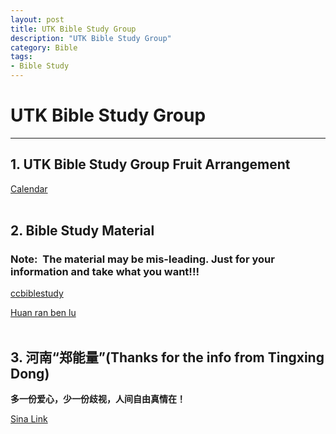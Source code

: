 ```yaml
--- 
layout: post
title: UTK Bible Study Group
description: "UTK Bible Study Group"
category: Bible
tags: 
- Bible Study 
---
```


# UTK Bible Study Group

----------------

## 1. UTK Bible Study Group Fruit Arrangement<br>

[Calendar](https://www.google.com/calendar/embed?src=sjsprecious%40gmail.com&ctz=America/New_York)<br><br>

## 2. Bible Study Material<br>

### **Note:** &nbsp;The material may be mis-leading. Just for your information and take what you want!!!<br>

[ccbiblestudy](http://www.ccbiblestudy.org/index-T.htm)<br>

[Huan ran ben lu](http://www.hrbenlu.com/)<br><br>


## 3. 河南“郑能量”(Thanks for the info from Tingxing Dong)<br>

**多一份爱心，少一份歧视，人间自由真情在！**<br>

[Sina Link](http://henan.sina.com.cn/news/s/2013-01-29/0711-49502.html)
